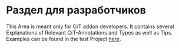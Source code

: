 # Раздел для разработчиков

This Area is meant only for CrT addon developers. It contains several Explanations of Relevant CrT-Annotations and Types as well as Tips. Examples can be found in the test Project [here](https://github.com/jaredlll08/CraftTweaker/tree/1.12/CraftTweaker2-MC1120-Tests).